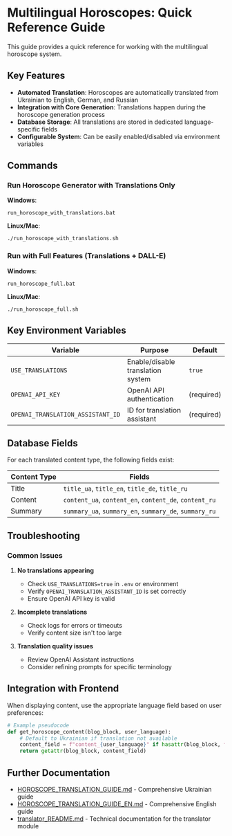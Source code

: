 # Multilingual Horoscopes: Quick Reference Guide

This guide provides a quick reference for working with the multilingual horoscope system.

## Key Features

- **Automated Translation**: Horoscopes are automatically translated from Ukrainian to English, German, and Russian
- **Integration with Core Generation**: Translations happen during the horoscope generation process
- **Database Storage**: All translations are stored in dedicated language-specific fields
- **Configurable System**: Can be easily enabled/disabled via environment variables

## Commands

### Run Horoscope Generator with Translations Only

**Windows**:
```
run_horoscope_with_translations.bat
```

**Linux/Mac**:
```
./run_horoscope_with_translations.sh
```

### Run with Full Features (Translations + DALL-E)

**Windows**:
```
run_horoscope_full.bat
```

**Linux/Mac**:
```
./run_horoscope_full.sh
```

## Key Environment Variables

| Variable | Purpose | Default |
|----------|---------|---------|
| `USE_TRANSLATIONS` | Enable/disable translation system | `true` |
| `OPENAI_API_KEY` | OpenAI API authentication | (required) |
| `OPENAI_TRANSLATION_ASSISTANT_ID` | ID for translation assistant | (required) |

## Database Fields

For each translated content type, the following fields exist:

| Content Type | Fields |
|--------------|--------|
| Title | `title_ua`, `title_en`, `title_de`, `title_ru` |
| Content | `content_ua`, `content_en`, `content_de`, `content_ru` |
| Summary | `summary_ua`, `summary_en`, `summary_de`, `summary_ru` |

## Troubleshooting

### Common Issues

1. **No translations appearing**
   - Check `USE_TRANSLATIONS=true` in `.env` or environment
   - Verify `OPENAI_TRANSLATION_ASSISTANT_ID` is set correctly
   - Ensure OpenAI API key is valid

2. **Incomplete translations**
   - Check logs for errors or timeouts
   - Verify content size isn't too large

3. **Translation quality issues**
   - Review OpenAI Assistant instructions
   - Consider refining prompts for specific terminology

## Integration with Frontend

When displaying content, use the appropriate language field based on user preferences:

```python
# Example pseudocode
def get_horoscope_content(blog_block, user_language):
    # Default to Ukrainian if translation not available
    content_field = f"content_{user_language}" if hasattr(blog_block, f"content_{user_language}") else "content_ua"
    return getattr(blog_block, content_field)
```

## Further Documentation

- [HOROSCOPE_TRANSLATION_GUIDE.md](docs/HOROSCOPE_TRANSLATION_GUIDE.md) - Comprehensive Ukrainian guide
- [HOROSCOPE_TRANSLATION_GUIDE_EN.md](docs/HOROSCOPE_TRANSLATION_GUIDE_EN.md) - Comprehensive English guide
- [translator_README.md](translator_README.md) - Technical documentation for the translator module
